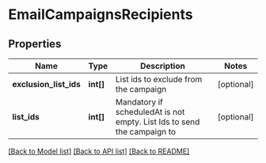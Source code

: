 # EmailCampaignsRecipients

## Properties
Name | Type | Description | Notes
------------ | ------------- | ------------- | -------------
**exclusion_list_ids** | **int[]** | List ids to exclude from the campaign | [optional] 
**list_ids** | **int[]** | Mandatory if scheduledAt is not empty. List Ids to send the campaign to | [optional] 

[[Back to Model list]](../README.md#documentation-for-models) [[Back to API list]](../README.md#documentation-for-api-endpoints) [[Back to README]](../README.md)


